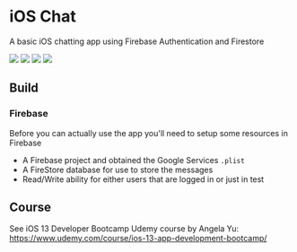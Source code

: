 # iOS Chat

A basic iOS chatting app using Firebase Authentication and Firestore

![](./Documentation/ios-chat-1.jpg)
![](./Documentation/ios-chat-2.jpg)
![](./Documentation/ios-chat-3.jpg)
![](./Documentation/ios-chat-4.jpg)

## Build
### Firebase
Before you can actually use the app you'll need to setup some resources in Firebase
- A Firebase project and obtained the Google Services `.plist`
- A FireStore database for use to store the messages
- Read/Write ability for either users that are logged in or just in test

## Course
See iOS 13 Developer Bootcamp Udemy course by Angela Yu: https://www.udemy.com/course/ios-13-app-development-bootcamp/
